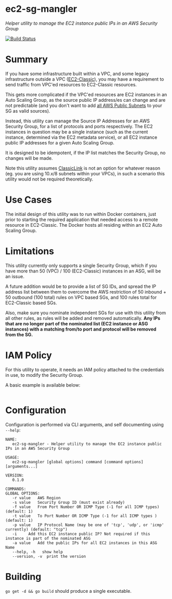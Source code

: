 # ec2-sg-mangler

*Helper utility to manage the EC2 instance public IPs in an AWS Security Group*

[![Build Status](https://travis-ci.org/CpuID/ec2-sg-mangler.svg?branch=master)](https://travis-ci.org/CpuID/ec2-sg-mangler)

# Summary

If you have some infrastructure built within a VPC, and some legacy infrastructure outside a VPC ([EC2-Classic](http://docs.aws.amazon.com/AWSEC2/latest/UserGuide/using-vpc.html#differences-ec2-classic-vpc)),
you may have a requirement to send traffic from VPC'ed resources to EC2-Classic resources.

This gets more complicated if the VPC'ed resources are EC2 instances in an Auto Scaling Group, as the source public IP
address/es can change and are not predictable (and you don't want to add [all AWS Public Subnets](https://ip-ranges.amazonaws.com/ip-ranges.json) to your SG as valid sources).

Instead, this utility can manage the Source IP Addresses for an AWS Security Group, for a list of protocols and ports
respectively. The EC2 instances in question may be a single instance (such as the current instance, determined via the EC2
metadata service), or all EC2 instance public IP addresses for a given Auto Scaling Group.

It is designed to be idempotent, if the IP list matches the Security Group, no changes will be made.

Note this utility assumes [ClassicLink](http://docs.aws.amazon.com/AWSEC2/latest/UserGuide/vpc-classiclink.html) is not an
option for whatever reason (eg. you are using 10.x/8 subnets within your VPCs), in such a scenario this utility would
not be required theoretically.

# Use Cases

The initial design of this utility was to run within Docker containers, just prior to starting the required application
that needed access to a remote resource in EC2-Classic. The Docker hosts all residing within an EC2 Auto Scaling Group.

# Limitations

This utility currently only supports a single Security Group, which if you have more than 50 (VPC) / 100 (EC2-Classic) instances
in an ASG, will be an issue.

A future addition would be to provide a list of SG IDs, and spread the IP address list between them to overcome the AWS restriction of
50 inbound + 50 outbound (100 total) rules on VPC based SGs, and 100 rules total for EC2-Classic based SGs.

Also, make sure you nominate independent SGs for use with this utility from all other rules, as rules will be added and removed automatically.
**Any IPs that are no longer part of the nominated list (EC2 instance or ASG instances) with a matching from/to port and protocol
will be removed from the SG.**

# IAM Policy

For this utility to operate, it needs an IAM policy attached to the credentials in use, to modify the Security Group.

A basic example is available below:

```

```

# Configuration

Configuration is performed via CLI arguments, and self documenting using `--help`:

```
NAME:
   ec2-sg-mangler - Helper utility to manage the EC2 instance public IPs in an AWS Security Group

USAGE:
   ec2-sg-mangler [global options] command [command options] [arguments...]

VERSION:
   0.1.0

COMMANDS:
GLOBAL OPTIONS:
   -r value   AWS Region
   -s value   Security Group ID (must exist already)
   -f value   From Port Number OR ICMP Type (-1 for all ICMP types) (default: 1)
   -t value   To Port Number OR ICMP Type (-1 for all ICMP types ) (default: 1)
   -p value   IP Protocol Name (may be one of 'tcp', 'udp', or 'icmp' currently) (default: "tcp")
   -i     Add this EC2 instance public IP? Not required if this instance is part of the nominated ASG
   -a value   Add the public IPs for all EC2 instances in this ASG Name
   --help, -h   show help
   --version, -v  print the version
```

# Building

`go get -d && go build` should produce a single executable.


